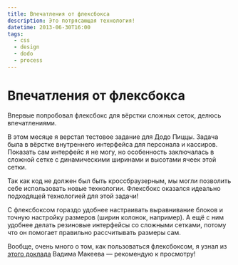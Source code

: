 ```yaml
---
title: Впечатления от флексбокса
description: Это потрясающая технология!
datetime: 2013-06-30T16:00
tags:
  - css
  - design
  - dodo
  - process
---
```


# Впечатления от флексбокса

Впервые попробовал флексбокс для вёрстки сложных сеток, делюсь впечатлениями.

В этом месяце я верстал тестовое задание для Додо Пиццы. Задача была в вёрстке внутреннего интерфейса для персонала и кассиров. Показать сам интерфейс я не могу, но особенность заключалась в сложной сетке с динамическими ширинами и высотами ячеек этой сетки.

Так как код не должен был быть кроссбраузерным, мы могли позволить себе использовать новые технологии. Флексбокс оказался идеально подходящей технологией для этой задачи!

С флексбоксом гораздо удобнее настраивать выравнивание блоков и точную настройку размеров (ширин колонок, например). А ещё с ним удобнее делать резиновые интерфейсы со сложными сетками, потому что он помогает правильно рассчитывать размеры сам.

Вообще, очень много о том, как пользоваться флексбоксом, я узнал из [этого доклада](https://pepelsbey.net/2013/05/flexbox-gotcha/) Вадима Макеева — рекомендую к просмотру!
